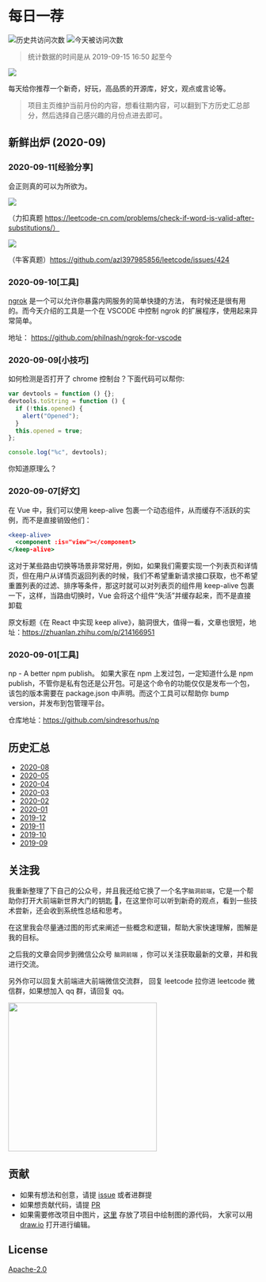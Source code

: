 # 每日一荐

![历史共访问次数](https://visitor-count-badge.herokuapp.com/total.svg?repo_id=azl397985856.daily-featured)
![今天被访问次数](https://visitor-count-badge.herokuapp.com/today.svg?repo_id=azl397985856.daily-featured)

> 统计数据的时间是从 2019-09-15 16:50 起至今

![](https://tva1.sinaimg.cn/large/006y8mN6ly1g8d0sktqrwj30hs07maae.jpg)

每天给你推荐一个新奇，好玩，高品质的开源库，好文，观点或言论等。

> 项目主页维护当前月份的内容，想看往期内容，可以翻到下方历史汇总部分，然后选择自己感兴趣的月份点进去即可。

## 新鲜出炉 (2020-09)

### 2020-09-11[经验分享]

会正则真的可以为所欲为。

![](https://tva1.sinaimg.cn/large/007S8ZIlly1gimhwl6jpkj30q70k076l.jpg)

（力扣真题 https://leetcode-cn.com/problems/check-if-word-is-valid-after-substitutions/）

![](https://tva1.sinaimg.cn/large/007S8ZIlly1gimhwvvsguj30nj0ojjvz.jpg)

（牛客真题）https://github.com/azl397985856/leetcode/issues/424

### 2020-09-10[工具]

[ngrok](https://ngrok.com/) 是一个可以允许你暴露内网服务的简单快捷的方法， 有时候还是很有用的。而今天介绍的工具是一个在 VSCODE 中控制 ngrok 的扩展程序，使用起来异常简单。

地址： https://github.com/philnash/ngrok-for-vscode

### 2020-09-09[小技巧]

如何检测是否打开了 chrome 控制台？下面代码可以帮你:

```js
var devtools = function () {};
devtools.toString = function () {
  if (!this.opened) {
    alert("Opened");
  }
  this.opened = true;
};

console.log("%c", devtools);
```

你知道原理么？

### 2020-09-07[好文]

在 Vue 中，我们可以使用 keep-alive 包裹一个动态组件，从而缓存不活跃的实例，而不是直接销毁他们：

```jsx
<keep-alive>
  <component :is="view"></component>
</keep-alive>
```

这对于某些路由切换等场景非常好用，例如，如果我们需要实现一个列表页和详情页，但在用户从详情页返回列表的时候，我们不希望重新请求接口获取，也不希望重置列表的过滤、排序等条件，那这时就可以对列表页的组件用 keep-alive 包裹一下，这样，当路由切换时，Vue 会将这个组件“失活”并缓存起来，而不是直接卸载

原文标题《在 React 中实现 keep alive》，脑洞很大，值得一看，文章也很短，地址：https://zhuanlan.zhihu.com/p/214166951

### 2020-09-01[工具]

np - A better npm publish。 如果大家在 npm 上发过包，一定知道什么是 npm publish，不管你是私有包还是公开包。可是这个命令的功能仅仅是发布一个包，该包的版本需要在 package.json 中声明。而这个工具可以帮助你 bump version，并发布到包管理平台。

仓库地址：https://github.com/sindresorhus/np

## 历史汇总

- [2020-08](./backup/2020-08/)
- [2020-05](./backup/2020-05/)
- [2020-04](./backup/2020-04/)
- [2020-03](./backup/2020-03/)
- [2020-02](./backup/2020-02/)
- [2020-01](./backup/2020-01/)
- [2019-12](./backup/2019-12/)
- [2019-11](./backup/2019-11/)
- [2019-10](./backup/2019-10/)
- [2019-09](./backup/2019-09/)

## 关注我

我重新整理了下自己的公众号，并且我还给它换了一个名字`脑洞前端`，它是一个帮助你打开大前端新世界大门的钥匙 🔑，在这里你可以听到新奇的观点，看到一些技术尝新，还会收到系统性总结和思考。

在这里我会尽量通过图的形式来阐述一些概念和逻辑，帮助大家快速理解，图解是我的目标。

之后我的文章会同步到微信公众号 `脑洞前端` ，你可以关注获取最新的文章，并和我进行交流。

另外你可以回复大前端进大前端微信交流群， 回复 leetcode 拉你进 leetcode 微信群，如果想加入 qq 群，请回复 qq。

<img width="300" src="https://tva1.sinaimg.cn/large/006y8mN6ly1g7he9xdtmyj30by0byaac.jpg">

## 贡献

- 如果有想法和创意，请提 [issue](https://github.com/azl397985856/daily-featured/issues) 或者进群提
- 如果想贡献代码，请提 [PR](https://github.com/azl397985856/daily-featured/pulls)
- 如果需要修改项目中图片，[这里](./assets/) 存放了项目中绘制图的源代码， 大家可以用 [draw.io](https://www.draw.io/) 打开进行编辑。

## License

[Apache-2.0](./LICENSE)
